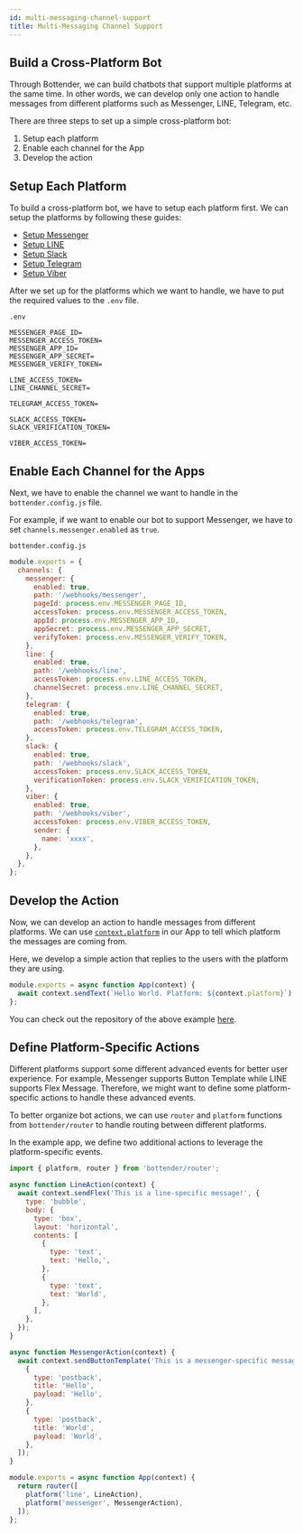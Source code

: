 ```yaml
---
id: multi-messaging-channel-support
title: Multi-Messaging Channel Support
---
```


## Build a Cross-Platform Bot

Through Bottender, we can build chatbots that support multiple platforms at the same time. In other words, we can develop only one action to handle messages from different platforms such as Messenger, LINE, Telegram, etc. 

There are three steps to set up a simple cross-platform bot:

1. Setup each platform
2. Enable each channel for the App
3. Develop the action

## Setup Each Platform

To build a cross-platform bot, we have to setup each platform first. We can setup the platforms by following these guides:

- [Setup Messenger](https://bottender.js.org/docs/channel-messenger-setup)
- [Setup LINE](https://bottender.js.org/docs/channel-line-setup)
- [Setup Slack](https://bottender.js.org/docs/channel-slack-setup)
- [Setup Telegram](https://bottender.js.org/docs/channel-telegram-setup)
- [Setup Viber](https://bottender.js.org/docs/channel-viber-setup)

After we set up for the platforms which we want to handle, we have to put the required values to the `.env` file.

`.env`

```
MESSENGER_PAGE_ID=
MESSENGER_ACCESS_TOKEN=
MESSENGER_APP_ID=
MESSENGER_APP_SECRET=
MESSENGER_VERIFY_TOKEN=

LINE_ACCESS_TOKEN=
LINE_CHANNEL_SECRET=

TELEGRAM_ACCESS_TOKEN=

SLACK_ACCESS_TOKEN=
SLACK_VERIFICATION_TOKEN=

VIBER_ACCESS_TOKEN=
```

## Enable Each Channel for the Apps

Next, we have to enable the channel we want to handle in the `bottender.config.js` file. 

For example, if we want to enable our bot to support Messenger, we have to set `channels.messenger.enabled` as `true`.

`bottender.config.js`

```js
module.exports = {
  channels: {
    messenger: {
      enabled: true,
      path: '/webhooks/messenger',
      pageId: process.env.MESSENGER_PAGE_ID,
      accessToken: process.env.MESSENGER_ACCESS_TOKEN,
      appId: process.env.MESSENGER_APP_ID,
      appSecret: process.env.MESSENGER_APP_SECRET,
      verifyToken: process.env.MESSENGER_VERIFY_TOKEN,
    },
    line: {
      enabled: true,
      path: '/webhooks/line',
      accessToken: process.env.LINE_ACCESS_TOKEN,
      channelSecret: process.env.LINE_CHANNEL_SECRET,
    },
    telegram: {
      enabled: true,
      path: '/webhooks/telegram',
      accessToken: process.env.TELEGRAM_ACCESS_TOKEN,
    },
    slack: {
      enabled: true,
      path: '/webhooks/slack',
      accessToken: process.env.SLACK_ACCESS_TOKEN,
      verificationToken: process.env.SLACK_VERIFICATION_TOKEN,
    },
    viber: {
      enabled: true,
      path: '/webhooks/viber',
      accessToken: process.env.VIBER_ACCESS_TOKEN,
      sender: {
        name: 'xxxx',
      },
    },
  },
};

```

## Develop the Action

Now, we can develop an action to handle messages from different platforms. We can use [`context.platform`](https://bottender.js.org/docs/api-context#platform) in our App to tell which platform the messages are coming from.  

Here, we develop a simple action that replies to the users with the platform they are using.

```js
module.exports = async function App(context) {
  await context.sendText(`Hello World. Platform: ${context.platform}`);
};

```

You can check out the repository of the above example [here](https://github.com/Yoctol/bottender/tree/master/examples/multiple-channels).

## Define Platform-Specific Actions

Different platforms support some different advanced events for better user experience. For example, Messenger supports Button Template while LINE supports Flex Message. Therefore, we might want to define some platform-specific actions to handle these advanced events.

To better organize bot actions, we can use `router` and `platform` functions from `bottender/router` to handle routing between different platforms.

In the example app, we define two additional actions to leverage the platform-specific events.

```js
import { platform, router } from 'bottender/router';

async function LineAction(context) {
  await context.sendFlex('This is a line-specific message!', {
    type: 'bubble',
    body: {
      type: 'box',
      layout: 'horizontal',
      contents: [
        {
          type: 'text',
          text: 'Hello,',
        },
        {
          type: 'text',
          text: 'World',
        },
      ],
    },
  });
}

async function MessengerAction(context) {
  await context.sendButtonTemplate('This is a messenger-specific message!', [
    {
      type: 'postback',
      title: 'Hello',
      payload: 'Hello',
    },
    {
      type: 'postback',
      title: 'World',
      payload: 'World',
    },
  ]);
}

module.exports = async function App(context) {
  return router([
    platform('line', LineAction),
    platform('messenger', MessengerAction),
  ]);
};

```

